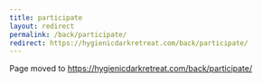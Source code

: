 ```yaml
---
title: participate
layout: redirect
permalink: /back/participate/
redirect: https://hygienicdarkretreat.com/back/participate/
---
```


Page moved to <https://hygienicdarkretreat.com/back/participate/>

